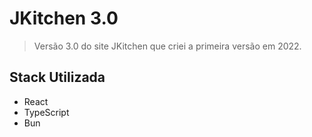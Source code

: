 # JKitchen 3.0

> Versão 3.0 do site JKitchen que criei a primeira versão em 2022.

## Stack Utilizada

- React
- TypeScript
- Bun